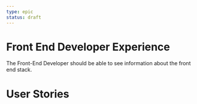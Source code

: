 ```yaml
---
type: epic
status: draft
---
```


# Front End Developer Experience

The Front-End Developer should be able to see information about the front end stack.

# User Stories
